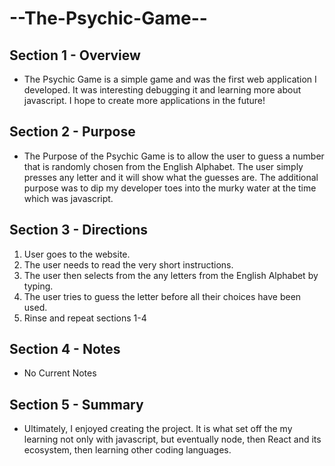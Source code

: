 # --The-Psychic-Game--


## Section 1 - Overview
- The Psychic Game is a simple game and was the first web application I developed. It was interesting debugging it and learning more about javascript. I hope to create more applications in the future! 


## Section 2 - Purpose
- The Purpose of the Psychic Game is to allow the user to guess a number that is randomly chosen from the English Alphabet. The user simply presses any letter and it will show what the guesses are. The additional purpose was to dip my developer toes into the murky water at the time which was javascript. 


## Section 3 - Directions

1. User goes to the website.
2. The user needs to read the very short instructions. 
3. The user then selects from the any letters from the English Alphabet by typing.
4. The user tries to guess the letter before all their choices have been used. 
5. Rinse and repeat sections 1-4

## Section 4 - Notes
- No Current Notes


## Section 5 - Summary 
- Ultimately, I enjoyed creating the project. It is what set off the my learning not only with javascript, but eventually node, then React and its ecosystem, then learning other coding languages. 